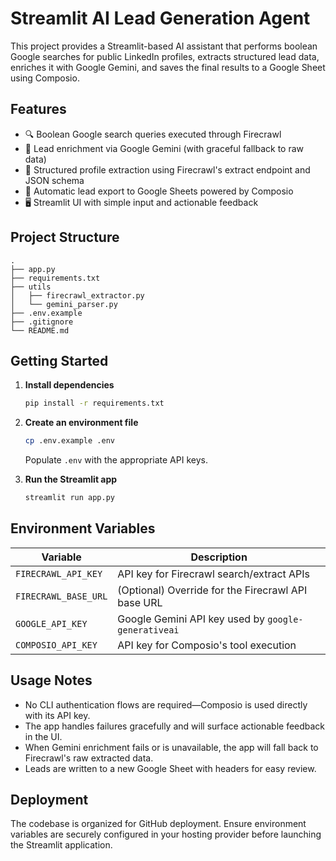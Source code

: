 # Streamlit AI Lead Generation Agent

This project provides a Streamlit-based AI assistant that performs boolean Google searches for public LinkedIn profiles, extracts structured lead data, enriches it with Google Gemini, and saves the final results to a Google Sheet using Composio.

## Features
- 🔍 Boolean Google search queries executed through Firecrawl
- 🧠 Lead enrichment via Google Gemini (with graceful fallback to raw data)
- 📄 Structured profile extraction using Firecrawl's extract endpoint and JSON schema
- 🧾 Automatic lead export to Google Sheets powered by Composio
- 🖥️ Streamlit UI with simple input and actionable feedback

## Project Structure
```
.
├── app.py
├── requirements.txt
├── utils
│   ├── firecrawl_extractor.py
│   └── gemini_parser.py
├── .env.example
├── .gitignore
└── README.md
```

## Getting Started

1. **Install dependencies**
   ```bash
   pip install -r requirements.txt
   ```

2. **Create an environment file**
   ```bash
   cp .env.example .env
   ```
   Populate `.env` with the appropriate API keys.

3. **Run the Streamlit app**
   ```bash
   streamlit run app.py
   ```

## Environment Variables
| Variable | Description |
| --- | --- |
| `FIRECRAWL_API_KEY` | API key for Firecrawl search/extract APIs |
| `FIRECRAWL_BASE_URL` | (Optional) Override for the Firecrawl API base URL |
| `GOOGLE_API_KEY` | Google Gemini API key used by `google-generativeai` |
| `COMPOSIO_API_KEY` | API key for Composio's tool execution |

## Usage Notes
- No CLI authentication flows are required—Composio is used directly with its API key.
- The app handles failures gracefully and will surface actionable feedback in the UI.
- When Gemini enrichment fails or is unavailable, the app will fall back to Firecrawl's raw extracted data.
- Leads are written to a new Google Sheet with headers for easy review.

## Deployment
The codebase is organized for GitHub deployment. Ensure environment variables are securely configured in your hosting provider before launching the Streamlit application.
